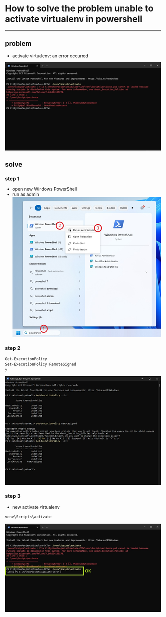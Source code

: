 # How to solve the problem unable to activate virtualenv in powershell

-----------------------------------------------

## problem

* activate virtualenv: an error occurred

![-](image/1.jpg "-")

## solve

### step 1

* open new Windows PowerShell
* run as admin
  ![-](image/2.jpg "-")

### step 2

```sh
Get-ExecutionPolicy
Set-ExecutionPolicy RemoteSigned
y
 ```

![-](image/3.jpg "-")

### step 3

* new activate virtualenv

```sh
venv\Scripts\activate
```

![-](image/4.jpg "-")

